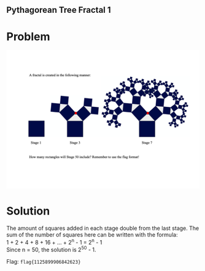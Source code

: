 ## Pythagorean Tree Fractal 1
# Problem
![Pythagorean Tree Fractal 1](./images/Pythagorean_Tree_Fractal.png)

# Solution
The amount of squares added in each stage double from the last stage. The sum of the number of squares here can be written with the formula:<br />
1 + 2 + 4 + 8 + 16 + … + 2<sup>n</sup> - 1 = 2<sup>n</sup> - 1<br />
Since n = 50, the solution is 2<sup>50</sup> - 1.

Flag: `flag{1125899906842623}`
